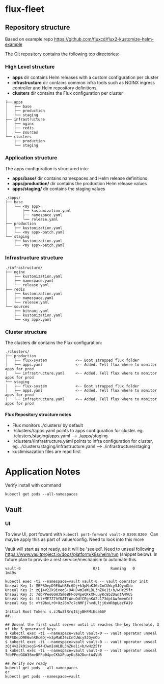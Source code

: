 # flux-fleet


## Repository structure

Based on example repo https://github.com/fluxcd/flux2-kustomize-helm-example

The Git repository contains the following top directories:

### High Level structure

- **apps** dir contains Helm releases with a custom configuration per cluster
- **infrastructure** dir contains common infra tools such as NGINX ingress controller and Helm repository definitions
- **clusters** dir contains the Flux configuration per cluster

```
├── apps
│   ├── base
│   ├── production 
│   └── staging
├── infrastructure
│   ├── nginx
│   ├── redis
│   └── sources
└── clusters
    ├── production
    └── staging 

```

### Application structure

The apps configuration is structured into:

- **apps/base/** dir contains namespaces and Helm release definitions
- **apps/production/** dir contains the production Helm release values
- **apps/staging/** dir contains the staging values

```
./apps/
├── base
│   └── <my app>
│       ├── kustomization.yaml
│       ├── namespace.yaml
│       └── release.yaml
├── production
│   ├── kustomization.yaml
│   └── <my app>-patch.yaml
└── staging
    ├── kustomization.yaml
    └── <my app>-patch.yaml
```

### Infrastructure structure

```
./infrastructure/
├── nginx
│   ├── kustomization.yaml
│   ├── namespace.yaml
│   └── release.yaml
├── redis
│   ├── kustomization.yaml
│   ├── namespace.yaml
│   └── release.yaml
└── sources
    ├── bitnami.yaml
    ├── kustomization.yaml
    └── <my app>.yaml
```

### Cluster structure

The clusters dir contains the Flux configuration:

```
./clusters/
├── production                 
│   ├── flux-system             <-- Boot strapped flux folder
│   ├── apps.yaml               <-- Added. Tell flux where to monitor apps for prod 
│   └── infrastructure.yaml     <-- Added. Tell flux where to monitor apps for prod
└── staging                    
│   ├── flux-system             <-- Boot strapped flux folder
│   ├── apps.yaml               <-- Added. Tell flux where to monitor apps for prod
│   └── infrastructure.yaml     <-- Added. Tell flux where to monitor apps for prod

```
#### Flux Repository structure notes

* Flux monitors ./clusters/<cluster> by default
* ./clusters/<cluster>/apps.yaml points to apps configuration for cluster. eg.  ./clusters/staging/apps.yaml --> ./apps/staging
* ./clusters/<cluster>/infrastructure.yaml points to infra configuration for cluster, eg.  ./clusters/staging/infrastructure.yaml --> ./infrastructure/staging
* kustimisazation files are read first 


# Application Notes

Verify install with command
```
kubectl get pods --all-namespaces
```
## Vault 

### UI

To view UI, port foward with ```kubectl port-forward vault-0 8200:8200 ``` Can maybe apply this as part of value/config. Need to look into this more

Vault will start as not ready, as it will be 'sealed'. Need to unseal following https://www.vaultproject.io/docs/platform/k8s/helm/run (snippet below). In future plan to provide a rest service/mechanism to automate this.

```
vault-0                                 0/1     Running   0          1m49s
```

```
kubectl exec -ti --namespace=vault vault-0 -- vault operator init
Unseal Key 1: MBFSDepD9E6whREc6Dj+k3pMaKJ6cCnCUWcySJQymObb
Unseal Key 2: zQj4v22k9ixegS+94HJwmIaWLBL3nZHe1i+b/wHz25fr
Unseal Key 3: 7dbPPeeGGW3SmeBFFo04peCKkXFuuyKc8b2DuntA4VU5
Unseal Key 4: tLt+ME7Z7hYUATfWnuQdfCEgnKA2L173dptAwfmenCdf
Unseal Key 5: vYt9bxLr0+OzJ8m7c7cNMFj7nvdLljj0xWRbpLezFAI9

Initial Root Token: s.zJNwZlRrqISjyBHFMiEca6GF
##...

## Unseal the first vault server until it reaches the key threshold, 3 of the 5 generated keys
$ kubectl exec -ti --namespace=vault vault-0 -- vault operator unseal MBFSDepD9E6whREc6Dj+k3pMaKJ6cCnCUWcySJQymOb
$ kubectl exec -ti --namespace=vault vault-0 -- vault operator unseal zQj4v22k9ixegS+94HJwmIaWLBL3nZHe1i+b/wHz25fr
$ kubectl exec -ti --namespace=vault vault-0 -- vault operator unseal 7dbPPeeGGW3SmeBFFo04peCKkXFuuyKc8b2DuntA4VU5

## Verify now ready
kubectl get pods --all-namespaces
or
kubectl get pods --namespace=vault

```
